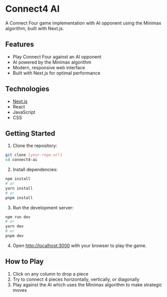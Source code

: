 # Connect4 AI

A Connect Four game implementation with AI opponent using the Minimax algorithm, built with Next.js.

## Features

- Play Connect Four against an AI opponent
- AI powered by the Minimax algorithm
- Modern, responsive web interface
- Built with Next.js for optimal performance

## Technologies

- [Next.js](https://nextjs.org/)
- React
- JavaScript
- CSS

## Getting Started

1. Clone the repository:
```bash
git clone [your-repo-url]
cd connect4-ai
```

2. Install dependencies:
```bash
npm install
# or
yarn install
# or
pnpm install
```

3. Run the development server:
```bash
npm run dev
# or
yarn dev
# or
pnpm dev
```

4. Open [http://localhost:3000](http://localhost:3000) with your browser to play the game.

## How to Play

1. Click on any column to drop a piece
2. Try to connect 4 pieces horizontally, vertically, or diagonally
3. Play against the AI which uses the Minimax algorithm to make strategic moves
